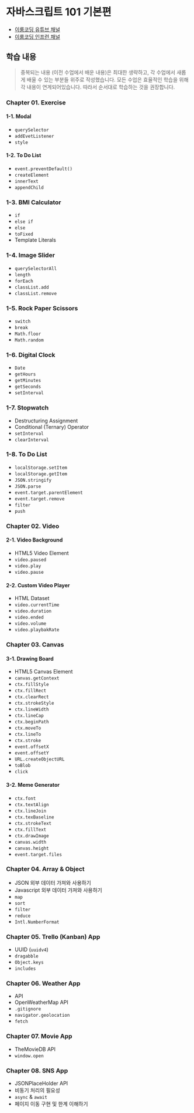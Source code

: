 # 자바스크립트 101 기본편

- [이룸코딩 유튜브 채널](https://www.youtube.com/channel/UCRf6ut93gIImnmdebqdPI9A)
- [이룸코딩 인프런 채널](https://www.inflearn.com/users/@dohaelee/courses)

## 학습 내용

> 중복되는 내용 (이전 수업에서 배운 내용)은 최대한 생략하고, 각 수업에서 새롭게 배울 수 있는 부분들 위주로 작성했습니다. 모든 수업은 효율적인 학습을 위해 각 내용이 연계되어있습니다. 따라서 순서대로 학습하는 것을 권장합니다.

### Chapter 01. Exercise

#### 1-1. Modal

- `querySelector`
- `addEvetListener`
- `style`

#### 1-2. To Do List

- `event.preventDefault()`
- `createElement`
- `innerText`
- `appendChild`

### 1-3. BMI Calculator

- `if`
- `else if`
- `else`
- `toFixed`
- Template Literals

### 1-4. Image Slider

- `querySelectorAll`
- `length`
- `forEach`
- `classList.add`
- `classList.remove`

### 1-5. Rock Paper Scissors

- `switch`
- `break`
- `Math.floor`
- `Math.random`

### 1-6. Digital Clock

- `Date`
- `getHours`
- `getMinutes`
- `getSeconds`
- `setInterval`

### 1-7. Stopwatch

- Destructuring Assignment
- Conditional (Ternary) Operator
- `setInterval`
- `clearInterval`

### 1-8. To Do List

- `localStorage.setItem`
- `localStorage.getItem`
- `JSON.stringify`
- `JSON.parse`
- `event.target.parentElement`
- `event.target.remove`
- `filter`
- `push`

### Chapter 02. Video

#### 2-1. Video Background

- HTML5 Video Element
- `video.paused`
- `video.play`
- `video.pause`

#### 2-2. Custom Video Player

- HTML Dataset
- `video.currentTime`
- `video.duration`
- `video.ended`
- `video.volume`
- `video.playbakRate`

### Chapter 03. Canvas

#### 3-1. Drawing Board

- HTML5 Canvas Element
- `canvas.getContext`
- `ctx.fillStyle`
- `ctx.fillRect`
- `ctx.clearRect`
- `ctx.strokeStyle`
- `ctx.lineWidth`
- `ctx.lineCap`
- `ctx.beginPath`
- `ctx.moveTo`
- `ctx.lineTo`
- `ctx.stroke`
- `event.offsetX`
- `event.offsetY`
- `URL.createObjectURL`
- `toBlob`
- `click`

#### 3-2. Meme Generator

- `ctx.font`
- `ctx.textAlign`
- `ctx.lineJoin`
- `ctx.texBaseline`
- `ctx.strokeText`
- `ctx.fillText`
- `ctx.drawImage`
- `canvas.width`
- `canvas.height`
- `event.target.files`

### Chapter 04. Array & Object

- JSON 외부 데이터 가져와 사용하기
- Javascript 외부 데이터 가져와 사용하기
- `map`
- `sort`
- `filter`
- `reduce`
- `Intl.NumberFormat`

### Chapter 05. Trello (Kanban) App

- UUID (`uuidv4`)
- `dragabble`
- `Object.keys`
- `includes`

### Chapter 06. Weather App

- API
- OpenWeatherMap API
- `.gitignore`
- `navigator.geolocation`
- `fetch`

### Chapter 07. Movie App

- TheMovieDB API
- `window.open`

### Chapter 08. SNS App

- JSONPlaceHolder API
- 비동기 처리의 필요성
- `async` & `await`
- 페이지 이동 구현 및 한계 이해하기
